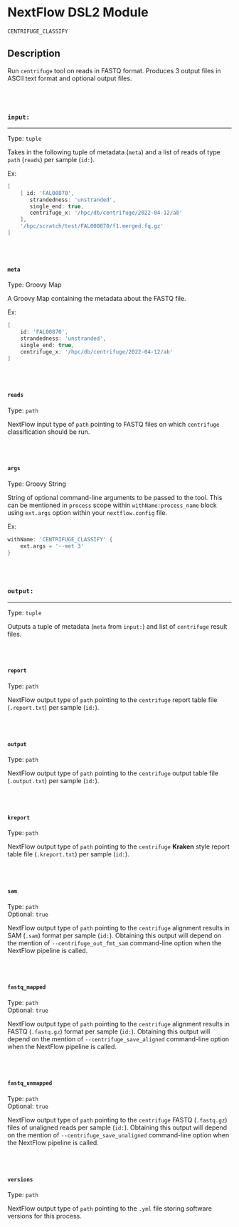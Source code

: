 # NextFlow DSL2 Module

```bash
CENTRIFUGE_CLASSIFY
```

## Description

Run `centrifuge` tool on reads in FASTQ format. Produces 3 output files in ASCII text format and optional output files.

\
&nbsp;

### `input:`

___

Type: `tuple`

Takes in the following tuple of metadata (`meta`) and a list of reads of type `path` (`reads`) per sample (`id:`).

Ex:

```groovy
[ 
    [ id: 'FAL00870',
       strandedness: 'unstranded',
       single_end: true,
       centrifuge_x: '/hpc/db/centrifuge/2022-04-12/ab'
    ],
    '/hpc/scratch/test/FAL000870/f1.merged.fq.gz'
]
```

\
&nbsp;

#### `meta`

Type: Groovy Map

A Groovy Map containing the metadata about the FASTQ file.

Ex:

```groovy
[ 
    id: 'FAL00870',
    strandedness: 'unstranded',
    single_end: true,
    centrifuge_x: '/hpc/db/centrifuge/2022-04-12/ab'
]
```

\
&nbsp;

#### `reads`

Type: `path`

NextFlow input type of `path` pointing to FASTQ files on which `centrifuge` classification should be run.

\
&nbsp;

#### `args`

Type: Groovy String

String of optional command-line arguments to be passed to the tool. This can be mentioned in `process` scope within `withName:process_name` block using `ext.args` option within your `nextflow.config` file.

Ex:

```groovy
withName: 'CENTRIFUGE_CLASSIFY' {
    ext.args = '--met 3'
}
```

\
&nbsp;

### `output:`

___

Type: `tuple`

Outputs a tuple of metadata (`meta` from `input:`) and list of `centrifuge` result files.

\
&nbsp;

#### `report`

Type: `path`

NextFlow output type of `path` pointing to the `centrifuge` report table file (`.report.txt`) per sample (`id:`).

\
&nbsp;

#### `output`

Type: `path`

NextFlow output type of `path` pointing to the `centrifuge` output table file (`.output.txt`) per sample (`id:`).

\
&nbsp;

#### `kreport`

Type: `path`

NextFlow output type of `path` pointing to the `centrifuge` **Kraken** style report table file (`.kreport.txt`) per sample (`id:`).

\
&nbsp;

#### `sam`

Type: `path`
\
Optional: `true`

NextFlow output type of `path` pointing to the `centrifuge` alignment results in SAM (`.sam`) format per sample (`id:`). Obtaining this output will depend on the mention of `--centrifuge_out_fmt_sam` command-line option when the NextFlow pipeline is called.

\
&nbsp;

#### `fastq_mapped`

Type: `path`
\
Optional: `true`

NextFlow output type of `path` pointing to the `centrifuge` alignment results in FASTQ (`.fastq.gz`) format per sample (`id:`). Obtaining this output will depend on the mention of `--centrifuge_save_aligned` command-line option when the NextFlow pipeline is called.

\
&nbsp;

#### `fastq_unmapped`

Type: `path`
\
Optional: `true`

NextFlow output type of `path` pointing to the `centrifuge` FASTQ (`.fastq.gz`) files of unaligned reads per sample (`id:`). Obtaining this output will depend on the mention of `--centrifuge_save_unaligned` command-line option when the NextFlow pipeline is called.

\
&nbsp;

#### `versions`

Type: `path`

NextFlow output type of `path` pointing to the `.yml` file storing software versions for this process.
